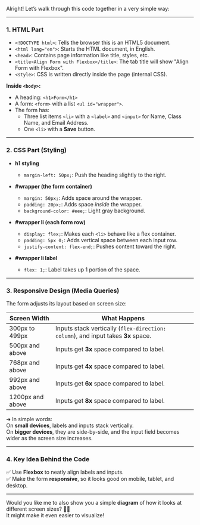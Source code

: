 Alright! Let’s walk through this code together in a very simple way:

---

### 1. **HTML Part**
- `<!DOCTYPE html>`: Tells the browser this is an HTML5 document.
- `<html lang="en">`: Starts the HTML document, in English.
- `<head>`: Contains page information like title, styles, etc.
- `<title>Align Form with Flexbox</title>`: The tab title will show "Align Form with Flexbox".
- `<style>`: CSS is written directly inside the page (internal CSS).

**Inside `<body>`:**
- A heading: `<h1>Form</h1>`
- A form: `<form>` with a list `<ul id="wrapper">`.
- The form has:
  - Three list items `<li>` with a `<label>` and `<input>` for Name, Class Name, and Email Address.
  - One `<li>` with a **Save** button.

---

### 2. **CSS Part (Styling)**

- **h1 styling**
  - `margin-left: 50px;`: Push the heading slightly to the right.

- **#wrapper (the form container)**
  - `margin: 50px;`: Adds space around the wrapper.
  - `padding: 20px;`: Adds space *inside* the wrapper.
  - `background-color: #eee;`: Light gray background.

- **#wrapper li (each form row)**
  - `display: flex;`: Makes each `<li>` behave like a flex container.
  - `padding: 5px 0;`: Adds vertical space between each input row.
  - `justify-content: flex-end;`: Pushes content toward the right.

- **#wrapper li label**
  - `flex: 1;`: Label takes up 1 portion of the space.

---

### 3. **Responsive Design (Media Queries)**

The form adjusts its layout based on screen size:

| Screen Width              | What Happens                        |
|----------------------------|-------------------------------------|
| 300px to 499px             | Inputs stack vertically (`flex-direction: column`), and input takes **3x** space. |
| 500px and above            | Inputs get **3x** space compared to label. |
| 768px and above            | Inputs get **4x** space compared to label. |
| 992px and above            | Inputs get **6x** space compared to label. |
| 1200px and above           | Inputs get **8x** space compared to label. |

➔ In simple words:  
On **small devices**, labels and inputs stack vertically.  
On **bigger devices**, they are side-by-side, and the input field becomes wider as the screen size increases.

---

### 4. **Key Idea Behind the Code**

✅ Use **Flexbox** to neatly align labels and inputs.  
✅ Make the form **responsive**, so it looks good on mobile, tablet, and desktop.

---

Would you like me to also show you a simple **diagram** of how it looks at different screen sizes? 📐✨  
It might make it even easier to visualize!